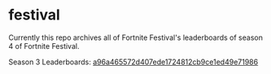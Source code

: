 # festival
Currently this repo archives all of Fortnite Festival's leaderboards of season 4 of Fortnite Festival.

Season 3 Leaderboards: [a96a465572d407ede1724812cb9ce1ed49e71986](https://github.com/FNLookup/festival/tree/a96a465572d407ede1724812cb9ce1ed49e71986)

